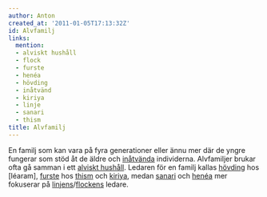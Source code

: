 ```yaml
---
author: Anton
created_at: '2011-01-05T17:13:32Z'
id: Alvfamilj
links:
  mention:
  - alviskt hushåll
  - flock
  - furste
  - henéa
  - hövding
  - inåtvänd
  - kiriya
  - linje
  - sanari
  - thism
title: Alvfamilj
---
```


En familj som kan vara på fyra generationer eller ännu mer där de yngre fungerar som stöd åt de
äldre och [inåtvända] individerna. Alvfamiljer brukar ofta gå samman i ett [alviskt hushåll].
Ledaren för en familj kallas [hövding] hos \[léaram\], [furste] hos [thism] och [kiriya], medan
[sanari] och [henéa] mer fokuserar på [linjens]/[flockens] ledare.

  [inåtvända]: inåtvänd
  [alviskt hushåll]: alviskt_hushåll
  [hövding]: hövding
  [furste]: furste
  [thism]: thism
  [kiriya]: kiriya
  [sanari]: sanari
  [henéa]: henéa
  [linjens]: linje
  [flockens]: flock
